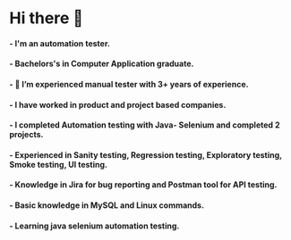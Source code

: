 # Hi there 👋

<!--
**anandkodical/anandkodical** is a ✨ _special_ ✨ repository because its `README.md` (this file) appears on your GitHub profile.

Here are some ideas to get you started:

- 🔭 I’m currently working on ...
- 🌱 I’m currently learning ...
- 👯 I’m looking to collaborate on ...
- 🤔 I’m looking for help with ...
- 💬 Ask me about ...
- 📫 How to reach me: ...
- 😄 Pronouns: ...
- ⚡ Fun fact: ...
-->

#### - I'm an automation tester.
#### - Bachelors's in Computer Application graduate.
#### - 🌱 I’m experienced manual tester with 3+ years of experience.
#### - I have worked in product and project based companies.
#### - I completed Automation testing with Java- Selenium and completed 2 projects.
#### - Experienced in Sanity testing, Regression testing, Exploratory testing, Smoke testing, UI testing.
#### - Knowledge in Jira for bug reporting and Postman tool for API testing.
#### - Basic knowledge in MySQL and Linux commands.
#### - Learning java selenium automation testing.


